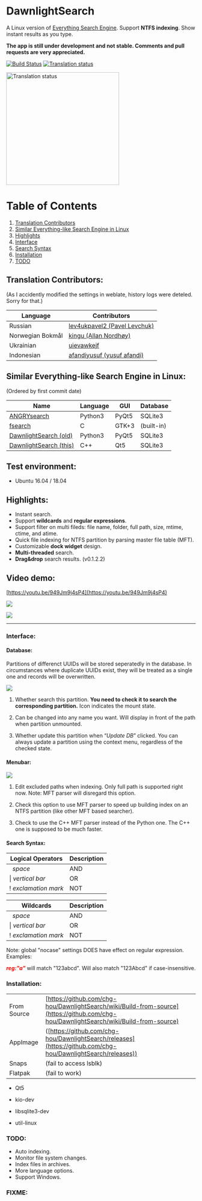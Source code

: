 # DawnlightSearch

A Linux version of [Everything Search Engine](https://www.voidtools.com/). Support **NTFS indexing**. Show instant results as you type.

__The app is still under development and not stable. Comments and pull requests are very appreciated.__

[![Build Status](https://travis-ci.org/chg-hou/DawnlightSearch.svg?branch=c%2B%2B-version)](https://travis-ci.org/chg-hou/DawnlightSearch)
<a href="https://hosted.weblate.org/projects/dawnlightsearch/translations/">
<img src="https://hosted.weblate.org/widgets/dawnlightsearch/-/translations/svg-badge.svg" alt="Translation status" >
</a>

<img src="https://hosted.weblate.org/widgets/dawnlightsearch/-/translations/multi-auto.svg?"  alt="Translation status"   height="300" >  

# Table of Contents
1. [Translation Contributors](#translation-contributors)
2. [Similar Everything-like Search Engine in Linux](#similar-tools)
3. [Highlights](#highlights)
4. [Interface](#interface)
5. [Search Syntax](#syntax)
6. [Installation](#installation)
7. [TODO](#todo)

## Translation Contributors<a name="translation-contributors"/>:

(As I accidently modified the settings in weblate, history logs were deteled. Sorry for that.)

|Language|Contributors|
|-|-|
|Russian|[lev4ukpavel2 (Pavel Levchuk)](https://github.com/lev4ukpavel2)|
|Norwegian Bokmål|[kingu (Allan Nordhøy)](https://hosted.weblate.org/user/kingu/)|
|Ukrainian|[uievawkejf](https://hosted.weblate.org/user/uievawkejf/)|
|Indonesian|[afandiyusuf (yusuf afandi)](https://hosted.weblate.org/user/afandiyusuf/)|

## Similar Everything-like Search Engine in Linux<a name="similar-tools"/>: 

(Ordered by first commit date)

| Name | Language | GUI | Database | 
|-|-|-|-|
|[ANGRYsearch](https://github.com/DoTheEvo/ANGRYsearch) | Python3 | PyQt5 | SQLite3 |
|[fsearch](https://github.com/cboxdoerfer/fsearch) | C | GTK+3 | (built-in) |
|[DawnlightSearch (old)](https://github.com/chg-hou/DawnlightSearch/tree/master) | Python3 | PyQt5 | SQLite3 |
|[DawnlightSearch (this)](https://github.com/chg-hou/DawnlightSearch) | C++ | Qt5 | SQLite3 |


## Test environment:

 - Ubuntu 16.04 / 18.04

## Highlights<a name="highlights"/>:

 - Instant search.
 - Support **wildcards** and **regular expressions**.
 - Support filter on multi fileds: file name, folder, full path, size, mtime, ctime, and atime. 
  - Quick file indexing for NTFS partition by parsing master file table (MFT).
  - Customizable **dock widget** design.
  - **Multi-threaded** search. 
  - **Drag&drop** search results. (v0.1.2.2)
  
## Video demo:

[https://youtu.be/949Jm9j4sP4](https://youtu.be/949Jm9j4sP4)

![](./_screenshot/Dawnlight%20Search_c++.png)

![](./_screenshot/Dawnlight%20Search_2.png)

--------------------------------

### Interface<a name="interface"/>:

#### Database:

Partitions of differenct UUIDs will be stored seperatedly in the database. In circumstances where duplicate UUIDs exist, they will be treated as a single one and records will be overwritten. 

![](./_screenshot/Database_table_1.png)

1. Whether search this partition. **You need to check it to search the corresponding partition.** Icon indicates the mount state.

2. Can be changed into any name you want. Will display in front of the path when partition unmounted.

3. Whether update this partition when “*Update DB*” clicked. You can always update a partition using the context menu, regardless of the checked state.


#### Menubar:

![](./_screenshot/Main_menu.png)

1. Edit excluded paths when indexing. Only full path is supported right now. Note: MFT parser will disregard this option.

2. Check this option to use MFT parser to speed up building index on an NTFS partition (like other MFT based searcher). 

3. Check to use the C++ MFT parser instead of the Python one. The C++ one is supposed to be much faster.


#### Search Syntax<a name="syntax"/>:


  Logical Operators   |  Description 
-------- | ---
&#160;  *space* | AND
 &#124; *vertical bar*   | OR
!   *exclamation mark* | NOT


  Wildcards   |  Description 
-------- | ---
&#160;  *space* | AND
 &#124; *vertical bar*   | OR
!   *exclamation mark* | NOT



Note: global "nocase" settings DOES have effect on regular expression.  
Examples: 

<span style="color:red"> ***reg:"a"*** </span> will match "123abcd". Will also match "123Abcd" if case-insensitive. 



### Installation<a name="installation"/>:

|||
|-|-|
|From Source| [https://github.com/chg-hou/DawnlightSearch/wiki/Build-from-source](https://github.com/chg-hou/DawnlightSearch/wiki/Build-from-source)|
|AppImage|([https://github.com/chg-hou/DawnlightSearch/releases](https://github.com/chg-hou/DawnlightSearch/releases))|
|Snaps|(fail to access lsblk)|
|Flatpak|(fail to work)|


 - Qt5

 - kio-dev
 
 - libsqlite3-dev
 
 - util-linux
 
### TODO<a name="todo"/>:
 - Auto indexing.
 - Monitor file system changes.
 - Index files in archives.
 - More language options.
 - Support Windows.

### FIXME:


